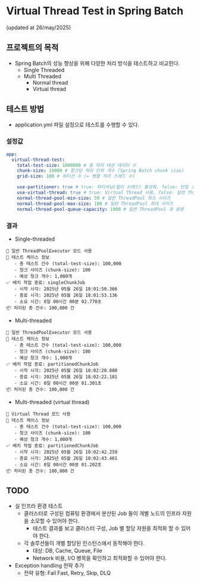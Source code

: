 # Virtual Thread Test in Spring Batch
(updated at 26/may/2025)

## 프로젝트의 목적
- Spring Batch의 성능 향상을 위해 다양한 처리 방식을 테스트하고 비교한다.
  - Single Threaded
  - Multi Threaded
    - Normal thread
    - Virtual thread

## 테스트 방법
- application.yml 파일 설정으로 테스트를 수행할 수 있다.

### 설정값
```application.yml
app:
  virtual-thread-test:
    total-test-size: 1000000 # 총 처리 대상 데이터 수
    chunk-size: 10000 # 청크당 처리 단위 개수 (Spring Batch chunk size)
    grid-size: 100 # 파티션 수 (= 병렬 처리 스레드 수)

    use-partitioner: true # true: 파티셔닝(멀티 쓰레드) 활성화, false: 단일 스레드 실행
    use-virtual-thread: true # true: Virtual Thread 사용, false: 일반 ThreadPoolExecutor 사용
    normal-thread-pool-min-size: 50 # 일반 ThreadPool 최소 사이즈
    normal-thread-pool-max-size: 100 # 일반 ThreadPool 최대 사이즈
    normal-thread-pool-queue-capacity: 1000 # 일반 ThreadPool 큐 용량
```
### 결과
- Single-threaded
```
🧵 일반 ThreadPoolExecutor 모드 사용
🧪 테스트 케이스 정보
   - 총 테스트 건수 (total-test-size): 100,000
   - 청크 사이즈 (chunk-size): 100
   - 예상 청크 개수: 1,000개
✅ 배치 작업 종료: singleChunkJob
   - 시작 시각: 2025년 05월 26일 18:01:50.366
   - 종료 시각: 2025년 05월 26일 18:01:53.136
   - 소요 시간: 0일 00시간 00분 02.770초
📦 처리된 총 건수: 100,000 건
```
- Multi-threaded
```
🧵 일반 ThreadPoolExecutor 모드 사용
🧪 테스트 케이스 정보
   - 총 테스트 건수 (total-test-size): 100,000
   - 청크 사이즈 (chunk-size): 100
   - 예상 청크 개수: 1,000개
✅ 배치 작업 종료: partitionedChunkJob
   - 시작 시각: 2025년 05월 26일 18:02:20.880
   - 종료 시각: 2025년 05월 26일 18:02:22.181
   - 소요 시간: 0일 00시간 00분 01.301초
📦 처리된 총 건수: 100,000 건
```
- Multi-threaded (virtual thread)
```
🚀 Virtual Thread 모드 사용
🧪 테스트 케이스 정보
   - 총 테스트 건수 (total-test-size): 100,000
   - 청크 사이즈 (chunk-size): 100
   - 예상 청크 개수: 1,000개
✅ 배치 작업 종료: partitionedChunkJob
   - 시작 시각: 2025년 05월 26일 18:02:42.259
   - 종료 시각: 2025년 05월 26일 18:02:43.461
   - 소요 시간: 0일 00시간 00분 01.202초
📦 처리된 총 건수: 100,000 건
```

## TODO
- 실 인프라 환경 테스트
  - 클러스터로 구성된 컴퓨팅 환경에서 분산된 Job 들이 개별 노드의 인프라 자원을 소모할 수 있어야 한다.
    - 테스트 결과를 보고 클러스터 구성, Job 별 할당 자원을 최적화 할 수 있어야 한다.
  - 각 솔루션들이 개별 할당된 인스턴스에서 동작해야 한다.
    - 대상: DB, Cache, Queue, File
    - Network 비용, I/O 병목을 확인하고 최적화할 수 있어야 한다.
- Exception handling 전략 추가
  - 전략 유형: Fail Fast, Retry, Skip, DLQ

